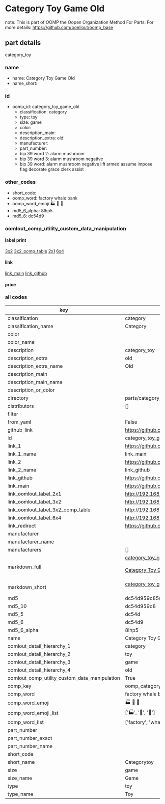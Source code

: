 # Category Toy Game Old  

note: This is part of OOMP the Oopen Organization Method For Parts. For more details: https://github.com/oomlout/oomp_base

##  part details
  



category_toy



### name
* name: Category Toy Game Old
* name_short: 
### id
* oomp_id: category_toy_game_old
  * classification: category
  * type: toy
  * size: game
  * color: 
  * description_main: 
  * description_extra: old
  * manufacturer: 
  * part_number: 
  * bip 39 word 2: alarm mushroom
  * bip 39 word 3: alarm mushroom negative
  * bip 39 word: alarm mushroom negative lift armed assume impose flag decorate grace clerk assist

### other_codes
* short_code: 
* oomp_word: factory whale bank
* oomp_word_emoji :factory: :whale: :bank:
* md5_6_alpha: 8lhp5
* md5_6: dc54d9






### oomlout_oomp_utility_custom_data_manipulation
#### label print
[3x2](http://192.168.1.245:1112/?label=oomp%208lhp5)
[3x2_oomp_table](http://192.168.1.108:1112/?label=oomp%208lhp5)
[2x1](http://192.168.1.242:1112/?label=oomp%208lhp5)
[6x4](http://192.168.1.55:1112/?label=oomp%208lhp5)    

#### link

[link_main](https://github.com/oomlout/oomlout_oomp_version_1_messy/tree/main/parts/category_toy_game_old) [link_github](https://github.com/oomlout/oomlout_oomp_version_1_messy/tree/main/parts/category_toy_game_old)                             

#### price







### all codes 
| key | value |  
| --- | --- |  
| classification | category |  
| classification_name | Category |  
| color |  |  
| color_name |  |  
| description | category_toy |  
| description_extra | old |  
| description_extra_name | Old |  
| description_main |  |  
| description_main_name |  |  
| description_or_color |   |  
| directory | parts/category_toy_game_old |  
| distributors | [] |  
| filter |  |  
| from_yaml | False |  
| github_link | https://github.com/oomlout/oomlout_oomp_part_src/tree/main/parts/category_toy_game_old |  
| id | category_toy_game_old |  
| link_1 | https://github.com/oomlout/oomlout_oomp_version_1_messy/tree/main/parts/category_toy_game_old |  
| link_1_name | link_main |  
| link_2 | https://github.com/oomlout/oomlout_oomp_version_1_messy/tree/main/parts/category_toy_game_old |  
| link_2_name | link_github |  
| link_github | https://github.com/oomlout/oomlout_oomp_version_1_messy/tree/main/parts/category_toy_game_old |  
| link_main | https://github.com/oomlout/oomlout_oomp_version_1_messy/tree/main/parts/category_toy_game_old |  
| link_oomlout_label_2x1 | http://192.168.1.242:1112/?label=oomp%208lhp5 |  
| link_oomlout_label_3x2 | http://192.168.1.245:1112/?label=oomp%208lhp5 |  
| link_oomlout_label_3x2_oomp_table | http://192.168.1.108:1112/?label=oomp%208lhp5 |  
| link_oomlout_label_6x4 | http://192.168.1.55:1112/?label=oomp%208lhp5 |  
| link_redirect | https://github.com/oomlout/oomlout_oomp_version_1_messy/tree/main/parts/category_toy_game_old |  
| manufacturer |  |  
| manufacturer_name |  |  
| manufacturers | [] |  
| markdown_full | [category_toy_game_old](none)<br>[](none)<br>[Category Toy Game Old](none)<br><br> |  
| markdown_short | [category_toy_game_old](none)<br><br> |  
| md5 | dc54d959c8582e3c3785e81727e4702e |  
| md5_10 | dc54d959c8 |  
| md5_5 | dc54d |  
| md5_6 | dc54d9 |  
| md5_6_alpha | 8lhp5 |  
| name | Category Toy Game Old |  
| oomlout_detail_hierarchy_1 | category |  
| oomlout_detail_hierarchy_2 | toy |  
| oomlout_detail_hierarchy_3 | game |  
| oomlout_detail_hierarchy_4 | old |  
| oomlout_oomp_utility_custom_data_manipulation | True |  
| oomp_key | oomp_category_toy_game_old |  
| oomp_word | factory whale bank |  
| oomp_word_emoji | :factory: :whale: :bank: |  
| oomp_word_emoji_list | [':factory:', ':whale:', ':bank:'] |  
| oomp_word_list | ['factory', 'whale', 'bank'] |  
| part_number |  |  
| part_number_exact |  |  
| part_number_name |  |  
| short_code |  |  
| short_name | Categorytoy |  
| size | game |  
| size_name | Game |  
| type | toy |  
| type_name | Toy |  
